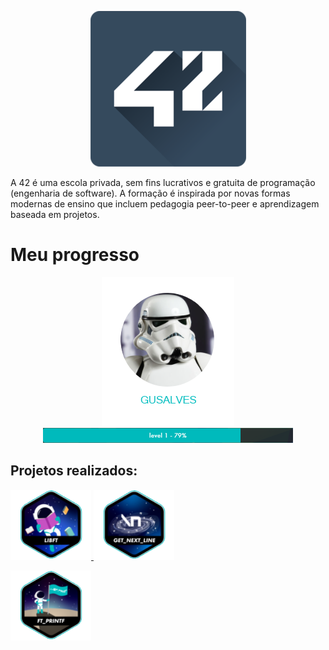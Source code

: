 <p align ="center">
	<img src="images/unnamed.png">
</p>

<p>
A 42 é uma escola privada, sem fins lucrativos e gratuita de programação (engenharia de software).
A formação é inspirada por novas formas modernas de ensino que incluem pedagogia peer-to-peer e aprendizagem baseada em projetos.
</p>

# Meu progresso

<p align= "center">
	<img src="images/AVATAR.png">
	<a>
	<img src="images/xp42.png">
	</a>
</p>

<p>
<h2>Projetos realizados:</h2>
</p>

<p>
<a  href="https://github.com/gustavdlima/ecole_42/tree/main/libft">
<img src="images/fase1/libft.png">
</a>
<a href="https://github.com/gustavdlima/ecole_42/tree/main/gnl">
<img src="images/fase1/gnl.png">
</a>
</p>

<p>
<a href="https://github.com/gustavdlima/ecole_42/tree/main/ft_printf">
<img src="images/fase1/ft_printf.png">
</a>
</p>

